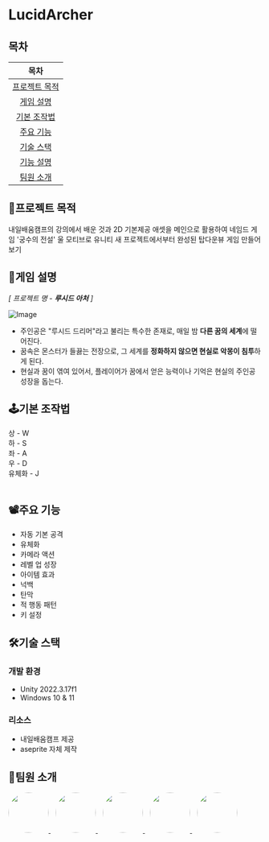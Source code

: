 # LucidArcher

## 목차
|목차|
|:---:|
|[프로젝트 목적](#프로젝트-목적) |
|[게임 설명](#게임-설명) |
|[기본 조작법](#기본-조작법) |
|[주요 기능](#주요-기능)|
|[기술 스택](#기술-스택)|
|[기능 설명](#기능-설명)|
|[팀원 소개](#팀원-소개)|

## 🧭프로젝트 목적
내일배움캠프의 강의에서 배운 것과 2D 기본제공 애셋을 메인으로 활용하여
네임드 게임 '궁수의 전설' 울 모티브로 
유니티 새 프로젝트에서부터 완성된 탑다운뷰 게임 만들어보기

## 📗게임 설명
_[ 프로젝트 명 - **루시드 아처** ]_

![Image](https://github.com/user-attachments/assets/d848c0cf-3cbb-4644-a21c-1629695474c3)

- 주인공은 "루시드 드리머"라고 불리는 특수한 존재로, 매일 밤 **다른 꿈의 세계**에 떨어진다.
- 꿈속은 몬스터가 들끓는 전장으로, 그 세계를 **정화하지 않으면 현실로 악몽이 침투**하게 된다.
- 현실과 꿈이 엮여 있어서, 플레이어가 꿈에서 얻은 능력이나 기억은 현실의 주인공 성장을 돕는다.
## 🕹️기본 조작법
상 - W </br>
하 - S </br>
좌 - A </br>
우 - D </br>
유체화 - J</br>
</br>


## 📽️주요 기능
- 자동 기본 공격
- 유체화
- 카메라 액션
- 레벨 업 성장
- 아이템 효과
- 넉백
- 탄막
- 적 행동 패턴
- 키 설정

## 🛠️기술 스택
### 개발 환경
- Unity 2022.3.17f1
- Windows 10 & 11

### 리소스
- 내일배움캠프 제공
- aseprite 자체 제작

## 👥팀원 소개
<a href="https://github.com/leejy1685" target="_blank">
  <img src="https://github.com/leejy1685.png" width="80" style="border-radius: 50%;" />
</a>
<a href="https://github.com/Parkwonhee1117" target="_blank">
  <img src="https://github.com/Parkwonhee1117.png" width="80" style="border-radius: 50%; margin-left: 10px;" />
</a>
<a href="https://github.com/hbks0224" target="_blank">
  <img src="https://github.com/hbks0224.png" width="80" style="border-radius: 50%; margin-left: 10px;" />
</a>
<a href="https://github.com/Noke811" target="_blank">
  <img src="https://github.com/Noke811.png" width="80" style="border-radius: 50%; margin-left: 10px;" />
</a>
<a href="https://github.com/Lopeca" target="_blank">
  <img src="https://github.com/Lopeca.png" width="80" style="border-radius: 50%; margin-left: 10px;" />
</a>


